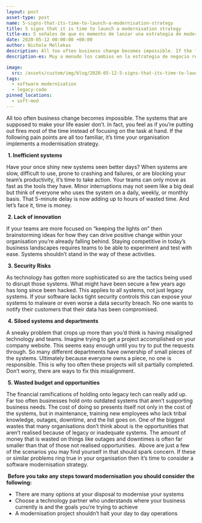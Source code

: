 ```yaml
---
layout: post
asset-type: post
name: 5-signs-that-its-time-to-launch-a-modernisation-strategy
title: 5 signs that it is time to launch a modernisation strategy
title-es: 5 señales de que es momento de lanzar una estrategia de modernización
date: 2020-05-12 00:00:00 +00:00
author: Nichole Mellekas
description: All too often business change becomes impossible. If the following pain points are all too familiar, it’s time your organisation implements a modernisation strategy.
description-es: Muy a menudo los cambios en la estrategia de negocio resultan difíciles de implementar de forma ágil y rápida. Si los siguientes puntos te resultan demasiado familiares, es momento de que tu organización implemente una estrategia de modernización.

image:
  src: /assets/custom/img/blog/2020-05-12-5-signs-that-its-time-to-launch-a-modernisation-strategy/5-signs-softmod-blog-post.jpg
tags:
  - software modernisation
  - legacy-code
pinned_locations:
  - soft-mod
---
```


All too often business change becomes impossible. The systems that are supposed to make your life easier don’t. In fact, you feel as if you’re putting out fires most of the time instead of focusing on the task at hand. If the following pain points are all too familiar, it’s time your organisation implements a modernisation strategy.
​

​
**1. Inefficient systems**

Have your once shiny new systems seen better days? When systems are slow, difficult to use, prone to crashing and failures, or are blocking your team’s productivity, it’s time to take action. Your teams can only move as fast as the tools they have. Minor interruptions may not seem like a big deal but think of everyone who uses the system on a daily, weekly, or monthly basis. That 5-minute delay is now adding up to hours of wasted time. And let’s face it, time is money.
​

​
**2. Lack of innovation**

If your teams are more focused on “keeping the lights on” then brainstorming ideas for how they can drive positive change within your organisation you’re already falling behind. Staying competitive in today’s business landscapes requires teams to be able to experiment and test with ease. Systems shouldn’t stand in the way of these activities.
​

​
**3. Security Risks**

As technology has gotten more sophisticated so are the tactics being used to disrupt those systems. What might have been secure a few years ago has long since been hacked. This applies to all systems, not just legacy systems. If your software lacks tight security controls this can expose your systems to malware or even worse a data security breach. No one wants to notify their customers that their data has been compromised.
​

​
**4. Siloed systems and departments**

A sneaky problem that crops up more than you’d think is having misaligned technology and teams. Imagine trying to get a project accomplished on your company website. This seems easy enough until you try to put the requests through. So many different departments have ownership of small pieces of the systems. Ultimately because everyone owns a piece, no one is responsible. This is why too often these projects will sit partially completed. Don’t worry, there are ways to fix this misalignment.
​

​
**5. Wasted budget and opportunities**

​The financial ramifications of holding onto legacy tech can really add up. Far too often businesses hold onto outdated systems that aren’t supporting business needs. The cost of doing so presents itself not only in the cost of the systems, but in maintenance, training new employees who lack tribal knowledge, outages, downtime, and the list goes on. One of the biggest wastes that many organisations don’t think about is the opportunities that aren’t realised because of legacy or inadequate systems. The amount of money that is wasted on things like outages and downtimes is often far smaller than that of those not realised opportunities.
​
Above are just a few of the scenarios you may find yourself in that should spark concern. If these or similar problems ring true in your organisation then it’s time to consider a software modernisation strategy.

​
**Before you take any steps toward modernisation you should consider the following:**

- There are many options at your disposal to modernise your systems
- Choose a technology partner who understands where your business currently is and the goals you’re trying to achieve
- A modernisation project shouldn’t halt your day to day operations
